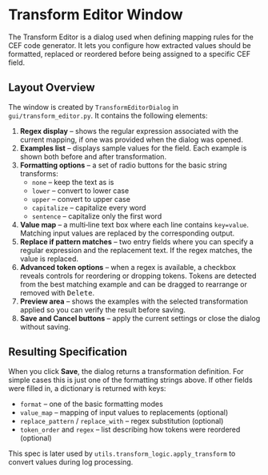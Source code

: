 # Transform Editor Window

The Transform Editor is a dialog used when defining mapping rules for the CEF code generator. It lets you configure how extracted values should be formatted, replaced or reordered before being assigned to a specific CEF field.

## Layout Overview

The window is created by `TransformEditorDialog` in `gui/transform_editor.py`. It contains the following elements:

1. **Regex display** – shows the regular expression associated with the current mapping, if one was provided when the dialog was opened.
2. **Examples list** – displays sample values for the field. Each example is shown both before and after transformation.
3. **Formatting options** – a set of radio buttons for the basic string transforms:
   - `none` – keep the text as is
   - `lower` – convert to lower case
   - `upper` – convert to upper case
   - `capitalize` – capitalize every word
   - `sentence` – capitalize only the first word
4. **Value map** – a multi‑line text box where each line contains `key=value`. Matching input values are replaced by the corresponding output.
5. **Replace if pattern matches** – two entry fields where you can specify a regular expression and the replacement text. If the regex matches, the value is replaced.
6. **Advanced token options** – when a regex is available, a checkbox reveals controls for reordering or dropping tokens. Tokens are detected from the best matching example and can be dragged to rearrange or removed with <kbd>Delete</kbd>.
7. **Preview area** – shows the examples with the selected transformation applied so you can verify the result before saving.
8. **Save and Cancel buttons** – apply the current settings or close the dialog without saving.

## Resulting Specification

When you click **Save**, the dialog returns a transformation definition. For simple cases this is just one of the formatting strings above. If other fields were filled in, a dictionary is returned with keys:

- `format` – one of the basic formatting modes
- `value_map` – mapping of input values to replacements (optional)
- `replace_pattern` / `replace_with` – regex substitution (optional)
- `token_order` and `regex` – list describing how tokens were reordered (optional)

This spec is later used by `utils.transform_logic.apply_transform` to convert values during log processing.
